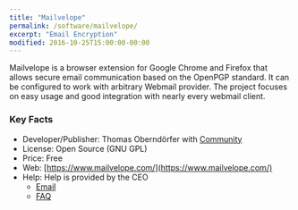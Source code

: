 ```yaml
---
title: "Mailvelope"
permalink: /software/mailvelope/
excerpt: "Email Encryption"
modified: 2016-10-25T15:00:00-00:00
---
```


Mailvelope is a browser extension for Google Chrome and Firefox that allows secure email communication based on the OpenPGP standard. It can be configured to work with arbitrary Webmail provider. The project focuses on easy usage and good integration with nearly every webmail client.

### Key Facts

* Developer/Publisher: Thomas Oberndörfer with [Community](https://github.com/mailvelope/mailvelope/graphs/contributors)
* License: Open Source (GNU GPL)
* Price: Free
* Web: [https://www.mailvelope.com/](https://www.mailvelope.com/)
* Help: Help is provided by the CEO
	* [Email](mailto:info@mailvelope.com)
	* [FAQ](https://www.mailvelope.com/faq)